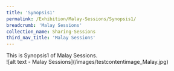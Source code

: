 ```yaml
---
title: 'Synopsis1'
permalink: /Exhibition/Malay-Sessions/Synopsis1/
breadcrumb: 'Malay Sessions'
collection_name: Sharing-Sessions
third_nav_title: 'Malay Sessions'
---
```


<div>
  This is Synopsis1 of Malay Sessions.<br />
  ![alt text - Malay Sessions](/images/testcontentimage_Malay.jpg)
</div>
